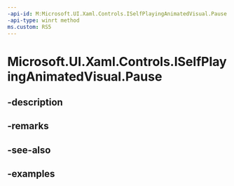 ```yaml
---
-api-id: M:Microsoft.UI.Xaml.Controls.ISelfPlayingAnimatedVisual.Pause
-api-type: winrt method
ms.custom: RS5
---
```


<!-- Method syntax.
public void ISelfPlayingAnimatedVisual.Pause()
-->

# Microsoft.UI.Xaml.Controls.ISelfPlayingAnimatedVisual.Pause

## -description

## -remarks

## -see-also

## -examples

